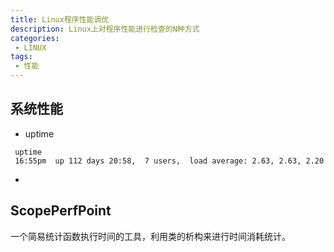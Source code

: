 ```yaml
---
title: Linux程序性能调优
description: Linux上对程序性能进行检查的N种方式
categories:
 - LINUX
tags:
 - 性能
---
```


## 系统性能
- uptime
```
 uptime
 16:55pm  up 112 days 20:58,  7 users,  load average: 2.63, 2.63, 2.20
```
- 

## ScopePerfPoint
一个简易统计函数执行时间的工具，利用类的析构来进行时间消耗统计。
```
```
